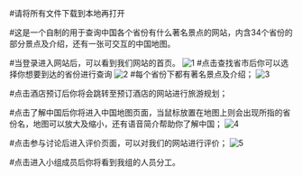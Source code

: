 #请将所有文件下载到本地再打开

#这是一个自制的用于查询中国各个省份有什么著名景点的网站，内含34个省份的部分景点及介绍，还有一张可交互的中国地图。

#当登录进入网站后，可以看到我们网站的首页。
![1](https://github.com/user-attachments/assets/f27145ed-371e-4ecc-8c45-af561b8837f7)
#点击查找省市后你可以选择你想要到达的省份进行查询
![2](https://github.com/user-attachments/assets/445b8ccc-11b8-4816-862a-df377e9a6a58)
#每个省份下都有著名景点及介绍；
![3](https://github.com/user-attachments/assets/600e5d4c-cfcd-4329-a34f-c870ce731ab3)

#点击酒店预订后你将会跳转至预订酒店的网站进行旅游规划；


#点击了解中国后你将进入中国地图页面，当鼠标放置在地图上则会出现所指的省份名，地图可以放大及缩小，还有语音简介帮助你了解中国；
![4](https://github.com/user-attachments/assets/abc19a00-08f0-4950-b540-54902a3454c6)

#点击参与讨论后进入评价页面，可以对我们的网站进行评价；
![5](https://github.com/user-attachments/assets/ede55699-428d-4e7a-853d-7f88375d2147)

#点击进入小组成员后你将看到我组的人员分工。

